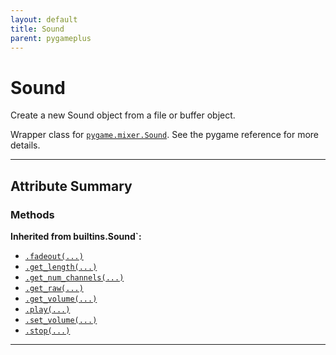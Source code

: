```yaml
---
layout: default
title: Sound
parent: pygameplus
---
```

# Sound

Create a new Sound object from a file or buffer object.

Wrapper class for [`pygame.mixer.Sound`](https://www.pygame.org/docs/ref/mixer.html#pygame.mixer.Sound).  See the pygame reference for more details.

---

## Attribute Summary

### Methods

**Inherited from builtins.Sound`:**

- <a href="https://www.pygame.org/docs/ref/mixer.html#pygame.mixer.Sound.fadeout">`.fadeout(...)`</a>
- <a href="https://www.pygame.org/docs/ref/mixer.html#pygame.mixer.Sound.get_length">`.get_length(...)`</a>
- <a href="https://www.pygame.org/docs/ref/mixer.html#pygame.mixer.Sound.get_num_channels">`.get_num_channels(...)`</a>
- <a href="https://www.pygame.org/docs/ref/mixer.html#pygame.mixer.Sound.get_raw">`.get_raw(...)`</a>
- <a href="https://www.pygame.org/docs/ref/mixer.html#pygame.mixer.Sound.get_volume">`.get_volume(...)`</a>
- <a href="https://www.pygame.org/docs/ref/mixer.html#pygame.mixer.Sound.play">`.play(...)`</a>
- <a href="https://www.pygame.org/docs/ref/mixer.html#pygame.mixer.Sound.set_volume">`.set_volume(...)`</a>
- <a href="https://www.pygame.org/docs/ref/mixer.html#pygame.mixer.Sound.stop">`.stop(...)`</a>

---

